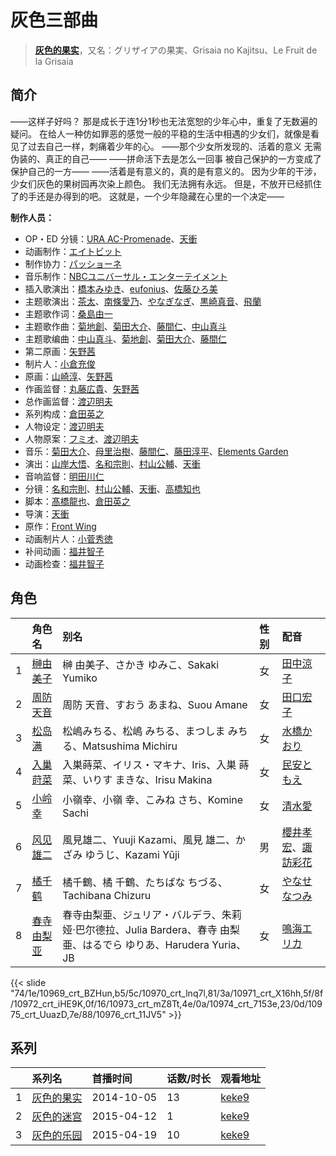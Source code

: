 # 灰色三部曲


> <u>**[灰色的果实](https://bgm.tv/subject/67376)**</u>，又名：グリザイアの果実、Grisaia no Kajitsu、Le Fruit de la Grisaia

## 简介

——这样子好吗？
那是成长于连1分1秒也无法宽恕的少年心中，重复了无数遍的疑问。
在给人一种仿如罪恶的感觉一般的平稳的生活中相遇的少女们，就像是看见了过去自己一样，刺痛着少年的心。
——那个少女所发现的、活着的意义
无需伪装的、真正的自己——
——拼命活下去是怎么一回事
被自己保护的一方变成了保护自己的一方——
——活着是有意义的，真的是有意义的。
因为少年的干涉，少女们灰色的果树园再次染上颜色。
我们无法拥有永远。
但是，不放开已经抓住了的手还是办得到的吧。
这就是，一个少年隐藏在心里的一个决定——

**制作人员：**
- OP・ED 分镜：[URA AC-Promenade](https://bgm.tv/person/24491)、[天衝](https://bgm.tv/person/3230)
- 动画制作：[エイトビット](https://bgm.tv/person/6885)
- 制作协力：[パッショーネ](https://bgm.tv/person/17980)
- 音乐制作：[NBCユニバーサル・エンターテイメント](https://bgm.tv/person/3750)
- 插入歌演出：[橋本みゆき](https://bgm.tv/person/5749)、[eufonius](https://bgm.tv/person/7501)、[佐藤ひろ美](https://bgm.tv/person/6029)
- 主题歌演出：[茶太](https://bgm.tv/person/5731)、[南條愛乃](https://bgm.tv/person/4792)、[やなぎなぎ](https://bgm.tv/person/7019)、[黒崎真音](https://bgm.tv/person/8188)、[飛蘭](https://bgm.tv/person/5863)
- 主题歌作词：[桑島由一](https://bgm.tv/person/2160)
- 主题歌作曲：[菊地創](https://bgm.tv/person/6721)、[菊田大介](https://bgm.tv/person/7794)、[藤間仁](https://bgm.tv/person/2749)、[中山真斗](https://bgm.tv/person/7330)
- 主题歌编曲：[中山真斗](https://bgm.tv/person/7330)、[菊地創](https://bgm.tv/person/6721)、[菊田大介](https://bgm.tv/person/7794)、[藤間仁](https://bgm.tv/person/2749)
- 第二原画：[矢野茜](https://bgm.tv/person/22876)
- 制片人：[小倉充俊](https://bgm.tv/person/26278)
- 原画：[山崎淳](https://bgm.tv/person/29725)、[矢野茜](https://bgm.tv/person/22876)
- 作画监督：[丸藤広貴](https://bgm.tv/person/3570)、[矢野茜](https://bgm.tv/person/22876)
- 总作画监督：[渡辺明夫](https://bgm.tv/person/6009)
- 系列构成：[倉田英之](https://bgm.tv/person/375)
- 人物设定：[渡辺明夫](https://bgm.tv/person/6009)
- 人物原案：[フミオ](https://bgm.tv/person/6746)、[渡辺明夫](https://bgm.tv/person/6009)
- 音乐：[菊田大介](https://bgm.tv/person/7794)、[母里治樹](https://bgm.tv/person/13442)、[藤間仁](https://bgm.tv/person/2749)、[藤田淳平](https://bgm.tv/person/3618)、[Elements Garden](https://bgm.tv/person/3619)
- 演出：[山岸大悟](https://bgm.tv/person/23317)、[名和宗則](https://bgm.tv/person/2738)、[村山公輔](https://bgm.tv/person/12600)、[天衝](https://bgm.tv/person/3230)
- 音响监督：[明田川仁](https://bgm.tv/person/477)
- 分镜：[名和宗則](https://bgm.tv/person/2738)、[村山公輔](https://bgm.tv/person/12600)、[天衝](https://bgm.tv/person/3230)、[高橋知也](https://bgm.tv/person/18896)
- 脚本：[髙橋龍也](https://bgm.tv/person/6718)、[倉田英之](https://bgm.tv/person/375)
- 导演：[天衝](https://bgm.tv/person/3230)
- 原作：[Front Wing](https://bgm.tv/person/2230)
- 动画制片人：[小菅秀徳](https://bgm.tv/person/42746)
- 补间动画：[福井智子](https://bgm.tv/person/55140)
- 动画检查：[福井智子](https://bgm.tv/person/55140)

## 角色

|     |   角色名   |   别名  | 性别 |  配音  |
|:--- |:------  |:----      |:---  |:--   |
| 1 | [榊由美子](https://bgm.tv/character/10969) | 榊 由美子、さかき ゆみこ、Sakaki Yumiko | 女 | [田中涼子](https://bgm.tv/person/4832) |
| 2 | [周防天音](https://bgm.tv/character/10970) | 周防 天音、すおう あまね、Suou Amane | 女 | [田口宏子](https://bgm.tv/person/5020) |
| 3 | [松岛满](https://bgm.tv/character/10971) | 松嶋みちる、松嶋 みちる、まつしま みちる、Matsushima Michiru | 女 | [水橋かおり](https://bgm.tv/person/3851) |
| 4 | [入巢莳菜](https://bgm.tv/character/10972) | 入巣蒔菜、イリス・マキナ、Iris、入巣 蒔菜、いりす まきな、Irisu Makina | 女 | [民安ともえ](https://bgm.tv/person/5900) |
| 5 | [小岭幸](https://bgm.tv/character/10973) | 小嶺幸、小嶺 幸、こみね さち、Komine Sachi | 女 | [清水愛](https://bgm.tv/person/4064) |
| 6 | [风见雄二](https://bgm.tv/character/10974) | 風見雄二、Yuuji Kazami、風見 雄二、かざみ ゆうじ、Kazami Yūji | 男 | [櫻井孝宏](https://bgm.tv/person/4015)、[諏訪彩花](https://bgm.tv/person/11247) |
| 7 | [橘千鹤](https://bgm.tv/character/10975) | 橘千鶴、橘 千鶴、たちばな ちづる、Tachibana Chizuru | 女 | [やなせなつみ](https://bgm.tv/person/4714) |
| 8 | [春寺由梨亚](https://bgm.tv/character/10976) | 春寺由梨亜、ジュリア・バルデラ、朱莉娅·巴尔德拉、Julia Bardera、春寺 由梨亜、はるでら ゆりあ、Harudera Yuria、JB | 女 | [鳴海エリカ](https://bgm.tv/person/4489) |

{{< slide "74/1e/10969_crt_BZHun,b5/5c/10970_crt_lnq7l,81/3a/10971_crt_X16hh,5f/8f/10972_crt_iHE9K,0f/16/10973_crt_mZ8Tt,4e/0a/10974_crt_7153e,23/0d/10975_crt_UuazD,7e/88/10976_crt_11JV5" >}}

## 系列

|     | 系列名   | 首播时间       | 话数/时长 | 观看地址                                                     |
| :-- | :---- | :--------- | :---- | :------------------------------------------------------- |
| 1   |[灰色的果实](https://bgm.tv/subject/67376)| 2014-10-05 | 13    | [keke9](https://www.keke9.app/play/28244-4-248217.html)  |
| 2   |[灰色的迷宫](https://bgm.tv/subject/121187)| 2015-04-12 | 1     | [keke9](https://www.keke9.app/play/196120-4-248200.html) |
| 3   |[灰色的乐园](https://bgm.tv/subject/130234)| 2015-04-19 | 10    | [keke9](https://www.keke9.app/play/28242-4-248202.html)  |



